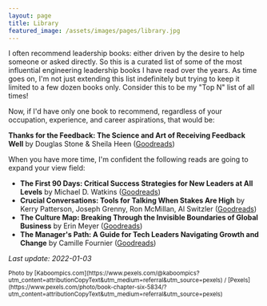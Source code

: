 ```yaml
---
layout: page
title: Library
featured_image: /assets/images/pages/library.jpg
---
```


I often recommend leadership books: either driven by the desire to help someone or asked directly. So this is a curated list of some of the most influential engineering leadership books I have read over the years. As time goes on, I'm not just extending this list indefinitely but trying to keep it limited to a few dozen books only. Consider this to be my "Top N" list of all times!

Now, if I'd have only one book to recommend, regardless of your occupation, experience, and career aspirations, that would be:

**Thanks for the Feedback: The Science and Art of Receiving Feedback Well** by Douglas Stone & Sheila Heen ([Goodreads](https://www.goodreads.com/book/show/20991739-thanks-for-the-feedback))

When you have more time, I'm confident the following reads are going to expand your view field:

* **The First 90 Days: Critical Success Strategies for New Leaders at All Levels** by Michael D. Watkins ([Goodreads](https://www.goodreads.com/book/show/15824358-the-first-90-days))
* **Crucial Conversations: Tools for Talking When Stakes Are High** by Kerry Patterson, Joseph Grenny, Ron McMillan, Al Switzler ([Goodreads](https://www.goodreads.com/book/show/15014.Crucial_Conversations))
* **The Culture Map: Breaking Through the Invisible Boundaries of Global Business** by Erin Meyer ([Goodreads](https://www.goodreads.com/book/show/22085568-the-culture-map))
* **The Manager's Path: A Guide for Tech Leaders Navigating Growth and Change** by Camille Fournier ([Goodreads](https://www.goodreads.com/book/show/33369254-the-manager-s-path))

_Last update: 2022-01-03_

<small>
  Photo by [Kaboompics.com](https://www.pexels.com/@kaboompics?utm_content=attributionCopyText&utm_medium=referral&utm_source=pexels) / [Pexels](https://www.pexels.com/photo/book-chapter-six-5834/?utm_content=attributionCopyText&utm_medium=referral&utm_source=pexels)
</small>